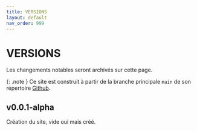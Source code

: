 ```yaml
---
title: VERSIONS
layout: default
nav_order: 999
---
```


# VERSIONS

Les changements notables seront archivés sur cette page.

{: .note }
Ce site est construit à partir de la branche principale `main` de son répertoire [Github].

[Github]: https://github.com/pandaperche/kesaweb

## v0.0.1-alpha

Création du site, vide oui mais créé.
